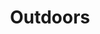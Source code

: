 ---
title: Outdoors 
image: "assets/img/portfolio/ggtc_4.jpg"

caption:
  title: 
  thumbnail: "assets/img/portfolio/ggtc_4.jpg"
---